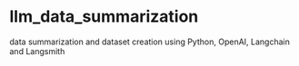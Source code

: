 # llm_data_summarization
data summarization and dataset creation using Python, OpenAI, Langchain and Langsmith

